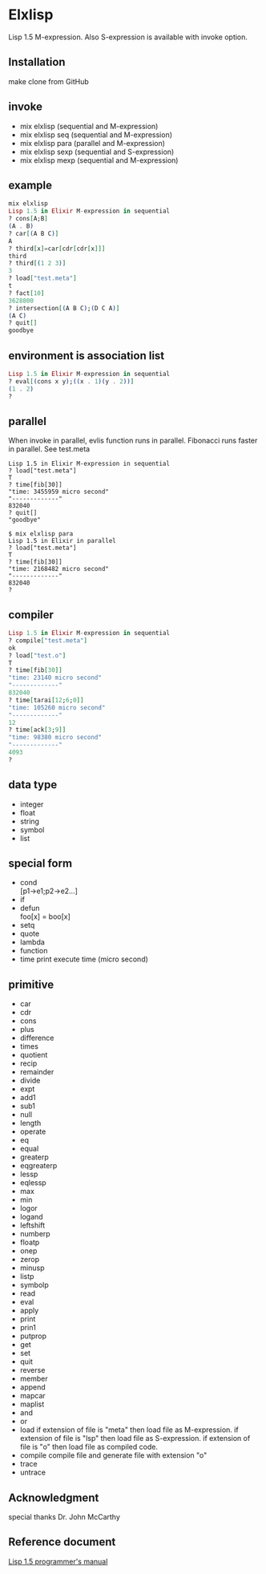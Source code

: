 # Elxlisp
Lisp 1.5 M-expression.
Also S-expression is available with invoke option.

## Installation
make clone from GitHub

## invoke
- mix elxlisp  (sequential and M-expression)
- mix elxlisp seq (sequential and M-expression)
- mix elxlisp para (parallel and M-expression)
- mix elxlisp sexp (sequential and S-expression)
- mix elxlisp mexp (sequential and M-expression)

## example
```elixir
mix elxlisp
Lisp 1.5 in Elixir M-expression in sequential
? cons[A;B]
(A . B)
? car[(A B C)]
A
? third[x]=car[cdr[cdr[x]]]
third
? third[(1 2 3)]
3
? load["test.meta"]
t
? fact[10]
3628800
? intersection[(A B C);(D C A)]
(A C)
? quit[]
goodbye
```

## environment is association list
```elixir
Lisp 1.5 in Elixir M-expression in sequential
? eval[(cons x y);((x . 1)(y . 2))]
(1 . 2)
?
```

## parallel
When invoke in parallel, evlis function runs in parallel.
Fibonacci runs faster in parallel. See test.meta

```
Lisp 1.5 in Elixir M-expression in sequential
? load["test.meta"]
T
? time[fib[30]]
"time: 3455959 micro second"
"-------------"
832040
? quit[]
"goodbye"

$ mix elxlisp para
Lisp 1.5 in Elixir in parallel
? load["test.meta"]
T
? time[fib[30]]
"time: 2168482 micro second"
"-------------"
832040
?
```

## compiler

```elixir
Lisp 1.5 in Elixir M-expression in sequential
? compile["test.meta"]
ok
? load["test.o"]
T
? time[fib[30]]
"time: 23140 micro second"
"-------------"
832040
? time[tarai[12;6;0]]
"time: 105260 micro second"
"-------------"
12
? time[ack[3;9]]
"time: 98380 micro second"
"-------------"
4093
?
```

## data type
- integer
- float
- string
- symbol
- list


## special form
- cond      
[p1->e1;p2->e2...]
- if
- defun    
foo[x] = boo[x]      
- setq
- quote
- lambda
- function
- time  print execute time (micro second)

## primitive
- car
- cdr
- cons
- plus
- difference
- times
- quotient
- recip
- remainder
- divide
- expt
- add1
- sub1
- null
- length
- operate
- eq
- equal
- greaterp
- eqgreaterp
- lessp
- eqlessp
- max
- min
- logor
- logand
- leftshift
- numberp
- floatp
- onep
- zerop
- minusp
- listp
- symbolp
- read
- eval
- apply
- print
- prin1
- putprop
- get
- set
- quit
- reverse
- member
- append
- mapcar
- maplist
- and
- or
- load
if extension of file is  "meta" then load file as M-expression.
if extension of file is  "lsp" then load file as S-expression.
if extension of file is  "o" then load file as compiled code.
- compile  compile file and generate file with extension "o"
- trace
- untrace

## Acknowledgment

special thanks Dr. John McCarthy

## Reference document
[Lisp 1.5 programmer's manual](http://www.softwarepreservation.org/projects/LISP/book/LISP%201.5%20Programmers%20Manual.pdf)
